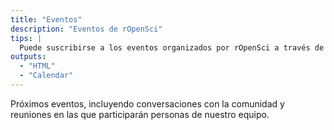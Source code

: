 ```yaml
---
title: "Eventos"
description: "Eventos de rOpenSci"
tips: |
  Puede suscribirse a los eventos organizados por rOpenSci a través de [nuestro calendario ICS](/events/index.ics). (copia el enlace y añadilo a tu servicio de calendario, por ejemplo, [Thunderbird](https://support.mozilla.org/en-US/kb/creating-new-calendars#w_on-the-network-connect-to-your-online-calendars) o Google Calendar). Si utilizas Google Calendar, [compruebacque la sincronización está activada](https://calendar.google.com/calendar/u/0/syncselect) y ten en cuenta que la sincronización puede retrasarse. Al abrir archivos .ics en OSX, es posible que tengas que cambiar la configuración (https://apple.stackexchange.com/questions/3509/can-i-set-os-x-to-automatically-open-ics-files-in-ical).
outputs:
  - "HTML"
  - "Calendar" 
---
```


Próximos eventos, incluyendo conversaciones con la comunidad y reuniones en las que participarán personas de nuestro equipo.